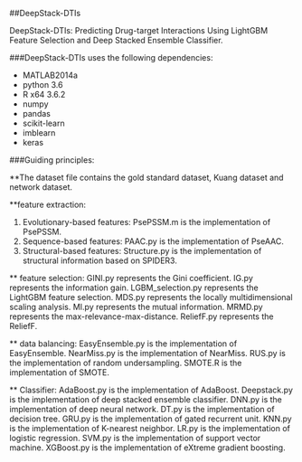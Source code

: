 ##DeepStack-DTIs

DeepStack-DTIs: Predicting Drug-target Interactions Using LightGBM Feature Selection and Deep Stacked Ensemble Classifier.


###DeepStack-DTIs uses the following dependencies:
* MATLAB2014a
* python 3.6 
* R x64 3.6.2 
* numpy
* pandas
* scikit-learn
* imblearn 
* keras

###Guiding principles:

**The dataset file contains the gold standard dataset, Kuang dataset and network dataset.

**feature extraction:
1) Evolutionary-based features: PsePSSM.m is the implementation of PsePSSM. 
2) Sequence-based features: PAAC.py is the implementation of PseAAC.
3) Structural-based features: Structure.py is the implementation of structural information based on SPIDER3.
   
** feature selection:
   GINI.py represents the Gini coefficient.
   IG.py represents the information gain.
   LGBM_selection.py represents the LightGBM feature selection.
   MDS.py represents the locally multidimensional scaling analysis.
   MI.py represents the mutual information.
   MRMD.py represents the max-relevance-max-distance.
   ReliefF.py represents the ReliefF.
   
** data balancing:
   EasyEnsemble.py is the implementation of EasyEnsemble. 
   NearMiss.py is the implementation of NearMiss. 
   RUS.py is the implementation of random undersampling.
   SMOTE.R is the implementation of SMOTE. 

** Classifier:
   AdaBoost.py is the implementation of AdaBoost.
   Deepstack.py is the implementation of deep stacked ensemble classifier. 
   DNN.py is the implementation of deep neural network.
   DT.py is the implementation of decision tree. 
   GRU.py is the implementation of gated recurrent unit. 
   KNN.py is the implementation of K-nearest neighbor. 
   LR.py is the implementation of logistic regression. 
   SVM.py is the implementation of support vector machine.
   XGBoost.py is the implementation of eXtreme gradient boosting. 
